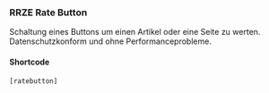 ### RRZE Rate Button

Schaltung eines Buttons um einen Artikel oder eine Seite zu werten. Datenschutzkonform und ohne Performanceprobleme.

#### Shortcode
```sh
[ratebutton]
```
